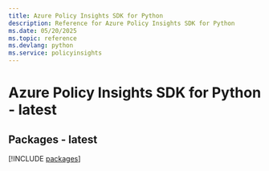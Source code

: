 ```yaml
---
title: Azure Policy Insights SDK for Python
description: Reference for Azure Policy Insights SDK for Python
ms.date: 05/20/2025
ms.topic: reference
ms.devlang: python
ms.service: policyinsights
---
```

# Azure Policy Insights SDK for Python - latest
## Packages - latest
[!INCLUDE [packages](policy-insights-index.md)]